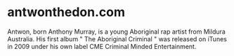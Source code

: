 antwonthedon.com
================

Antwon, born Anthony Murray, is a young Aboriginal rap artist from Mildura Australia. His first album " The Aboriginal Criminal " was released on iTunes in 2009 under his own label CME Criminal Minded Entertainment.
